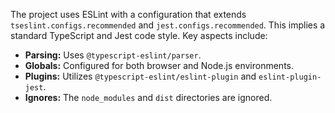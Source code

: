 The project uses ESLint with a configuration that extends `tseslint.configs.recommended` and `jest.configs.recommended`. This implies a standard TypeScript and Jest code style. Key aspects include:

*   **Parsing:** Uses `@typescript-eslint/parser`.
*   **Globals:** Configured for both browser and Node.js environments.
*   **Plugins:** Utilizes `@typescript-eslint/eslint-plugin` and `eslint-plugin-jest`.
*   **Ignores:** The `node_modules` and `dist` directories are ignored.